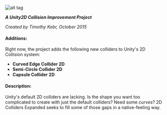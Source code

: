 ![alt tag](http://i.imgur.com/l1iqIHh.png)

_**A Unity2D Collision Improvement Project**_

*Created by Timothy Kebr, October 2015*

#### Additions:
Right now, the project adds the following new colliders to Unity's 2D Collision system:
  - **Curved Edge Collider 2D**
  - **Semi-Circle Collider 2D**
  - **Capsule Collider 2D**

#### Description:
Unity's default 2D colliders are lacking. Is the shape you want too complicated to create with just the default colliders? Need some *curves*? 2D Colliders Expanded seeks to fill some of those gaps in a native-feeling way.



